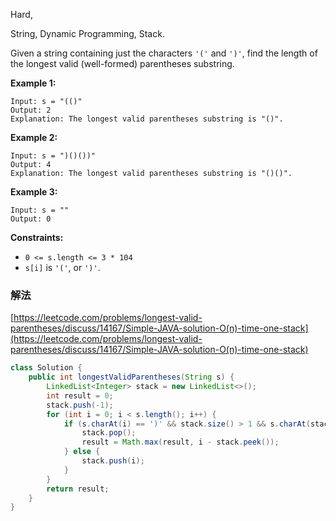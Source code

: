Hard,

String, Dynamic Programming, Stack.

Given a string containing just the characters `'('` and `')'`, find the length of the longest valid (well-formed) parentheses substring.

**Example 1:**

```
Input: s = "(()"
Output: 2
Explanation: The longest valid parentheses substring is "()".

```

**Example 2:**

```
Input: s = ")()())"
Output: 4
Explanation: The longest valid parentheses substring is "()()".

```

**Example 3:**

```
Input: s = ""
Output: 0

```

**Constraints:**

- `0 <= s.length <= 3 * 104`
- `s[i]` is `'('`, or `')'`.

### 解法

[https://leetcode.com/problems/longest-valid-parentheses/discuss/14167/Simple-JAVA-solution-O(n)-time-one-stack](https://leetcode.com/problems/longest-valid-parentheses/discuss/14167/Simple-JAVA-solution-O(n)-time-one-stack)

```java
class Solution {
    public int longestValidParentheses(String s) {
        LinkedList<Integer> stack = new LinkedList<>();
        int result = 0;
        stack.push(-1);
        for (int i = 0; i < s.length(); i++) {
            if (s.charAt(i) == ')' && stack.size() > 1 && s.charAt(stack.peek()) == '(') {
                stack.pop();
                result = Math.max(result, i - stack.peek());
            } else {
                stack.push(i);
            }
        }
        return result;
    }
}
```